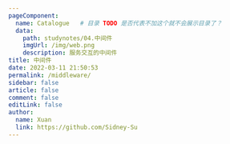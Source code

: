 ```yaml
---
pageComponent:
  name: Catalogue   # 目录 TODO 是否代表不加这个就不会展示目录了？
  data:
    path: studynotes/04.中间件
    imgUrl: /img/web.png
    description: 服务交互的中间件
title: 中间件
date: 2022-03-11 21:50:53
permalink: /middleware/
sidebar: false
article: false
comment: false
editLink: false
author:
  name: Xuan
  link: https://github.com/Sidney-Su
---
```

